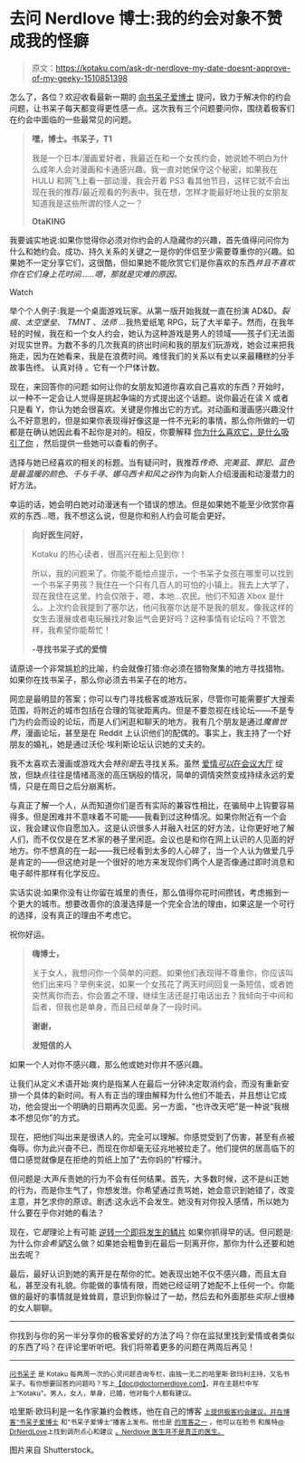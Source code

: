 # 去问 Nerdlove 博士:我的约会对象不赞成我的怪癖

> 原文：<https://kotaku.com/ask-dr-nerdlove-my-date-doesnt-approve-of-my-geeky-1510851398>

怎么了，各位？欢迎收看最新一期的 [向书呆子爱博士](http://kotaku.com/tag/ask-dr-nerdlove) 提问，致力于解决你的约会问题，让书呆子每天都变得更性感一点。这次我有三个问题要问你，围绕着极客们在约会中面临的一些最常见的问题。

> **嘿，博士。书呆子，T1**
> 
> 我是一个日本/漫画爱好者，我最近在和一个女孩约会，她说她不明白为什么成年人会对漫画和卡通感兴趣。我一直对她保守这个秘密，如果我在 HULU 和网飞上看一部动漫，我会开着 PS3 看其他节目，这样它就不会出现在我的推荐/最近观看的列表中。我在想，怎样才能最好地让我的女朋友知道我是这些所谓的怪人之一？
> 
> **OtaKING**

我要诚实地说:如果你觉得你必须对你约会的人隐藏你的兴趣，首先值得问问你为什么和她约会。成功、持久关系的关键之一是你的伴侣至少需要尊重你的兴趣。如果她不一定分享它们，这很酷，但如果她不能欣赏它们是你喜欢的东西*并且不喜欢你在它们身上花时间……嗯，那就是灾难的原因。*

Watch

举个个人例子:我是一个桌面游戏玩家。从第一版开始我就一直在扮演 AD&D。*裂痕*、*太空堡垒*、 *TMNT* 、*法师* …我热爱纸笔 RPG，玩了大半辈子。然而，在我年轻的时候，我在和一个女人约会，她认为这种游戏是男人的领域——孩子们无法面对现实世界。为数不多的几次我真的挤出时间和我的朋友们玩游戏，她会过来把我拖走，因为在她看来，我是在浪费时间。难怪我们的关系以有史以来最糟糕的分手故事告终。
认真对待
。它有一个尸体计数。

现在，来回答你的问题:如何让你的女朋友知道你喜欢自己喜欢的东西？开始时，以一种不一定会让人觉得是挑起争端的方式提出这个话题。说你最近在读 X 或者只是看 Y，你认为她会很喜欢。关键是你推出它的方式。对动画和漫画感兴趣没什么不好意思的，但是如果你表现得好像这是一件不光彩的事情，那么你所做的一切都是在确认她因此看不起你是对的。相反，你要解释 [你为什么喜欢它，是什么吸引了你](http://www.doctornerdlove.com/2012/06/talking-geeky-interest/) ，然后提供一些她可以查看的例子。

选择与她已经喜欢的相关的标题。当有疑问时，我推荐*传奇*、*完美蓝*、*罪犯*、*蓝色是最温暖的颜色*、*千与千寻*、*娜乌西卡和风之谷*作为向新人介绍漫画和动漫潜力的好方法。

幸运的话，她会明白她对动漫迷有一个错误的想法。但是如果她不能至少欣赏你喜欢的东西...嗯，我不想这么说，但是你和别人约会可能会更好。

> **向好医生问好，**
> 
> Kotaku 的热心读者，很高兴在船上见到你！
> 
> 所以，我的问题来了。你能不能给点提示，一个书呆子女孩在哪里可以找到一个书呆子男孩？我住在一个只有几百人的可怕的小镇上。我去上大学了，现在我住在这里。约会仅限于，嗯，本地...农民。他们不知道 Xbox 是什么。上次约会我提到了塞尔达，他问我塞尔达是不是我的朋友。像我这样的女生去漫展或者电玩展找对象运气会更好吗？这种事情有论坛吗？不管怎样，我希望你能帮忙！
> 
> **-寻找书呆子式的爱情**

请原谅一个非常尴尬的比喻，约会就像打猎:你必须在猎物聚集的地方寻找猎物。如果你在找书呆子，那么你必须去书呆子在的地方。

网恋是最明显的答案；你可以专门寻找极客或游戏玩家，尽管你可能需要扩大搜索范围，将附近的城市包括在合理的驾驶距离内。但是不要忽视在线论坛——不是专门为约会而设的论坛，而是人们闲逛和聊天的地方。我有几个朋友是通过*魔兽世界*，漫画论坛，甚至是在 Reddit 上认识他们的配偶的。事实上，我主持了一个好朋友的婚礼，她是通过沃伦·埃利斯论坛认识她的丈夫的。

我不太喜欢去漫画或游戏大会*特别是*去寻找关系。虽然 [爱情*可以*在会议大厅](http://www.doctornerdlove.com/2012/03/finding-love-con-guide) 绽放，但缺点往往是情绪高涨的高压锅般的情况，简单的调情突然变成持续永远的爱情，只是在周日之后分崩离析。

与真正了解一个人，从而知道你们是否有实际的兼容性相比，在骗局中上钩要容易得多。但是困难并不意味着不可能——我看到过这种情况。如果你附近有一个会议，我会建议你自愿加入。这是认识很多人并融入社区的好方法，让你更好地了解人们，而不仅仅是在艺术家的巷子里闲逛。会议也是和你在网上认识的人见面的好地方。你不想真的在一起——我已经看到太多的人心碎了，当一个人认为做爱几乎是肯定的——但这绝对是一个很好的地方来发现你们两个人是否像通过即时消息和电子邮件那样有化学反应。

实话实说:如果你没有让你留在城里的责任，那么值得你花时间攒钱，考虑搬到一个更大的城市。想要改善你的浪漫选择是一个完全合法的理由，如果这是一个可行的选择，没有真正的理由不考虑它。

祝你好运。

> **嗨博士，**
> 
> 关于女人，我想问你一个简单的问题。如果他们表现得不尊重你，你应该叫他们出来吗？举例来说，如果一个女孩花了两天时间回复一条短信，或者她突然离你而去，你会置之不理，继续生活还是打电话出去？我倾向于中间和后者，但我也是单身，而且已经单身了一段时间。
> 
> **谢谢，**
> 
> **发短信的人**

如果一个人对你不感兴趣，那么他或她对你并不感兴趣。

让我们从定义术语开始:爽约是指某人在最后一分钟决定取消约会，而没有重新安排一个具体的新时间。有人有正当的理由解释为什么他们不能去，并且想让它成功，他会提出一个明确的日期再次见面。另一方面，“也许改天吧”是一种说“我根本不想见你”的方式。

现在，把他们叫出来是很诱人的。完全可以理解。你感觉受到了伤害，甚至有点被侮辱。你为此兴奋不已，而现在你却毫无征兆地被拉走了。他们提供的居高临下的借口感觉就像是在拒绝的剪纸上加了“去你妈的”柠檬汁。

但问题是:大声斥责她的行为不会有任何结果。首先，大多数时候，这不是纠正她的行为，而是你生气了，你想发泄。你希望通过责骂她，她会意识到她错了，改变主意，并乞求你的原谅。剧透:这永远不会发生。她没有对你投入感情，所以她为什么要在乎你对她的看法？

现在，它*是*理论上有可能 [逆转一个即将发生的鳞片](http://www.doctornerdlove.com/2012/04/why-women-flake/) 如果你抓得早的话。但问题是:为什么你*会希望*这么做？如果她会粗鲁到在最后一刻离开你，那你为什么还要和她出去呢？

最后，最好认识到她的离开是在帮你的忙。她表现出她不仅不感兴趣，而且太自私，甚至没有礼貌。你能做的事情有限，而她已经证明了她配不上任何一个。你能做的最好的事情就是耸耸肩，意识到你躲过了一劫，然后去和外面那些*实际上*很棒的女人聊聊。

* * *

你找到与你的另一半分享你的极客爱好的方法了吗？你在监狱里找到爱情或者类似的东西了吗？在评论里听听吧。我们将带着更多的问题在两周后再见！

* * *

[<small>问书呆子</small>](http://kotaku.com/askdrnerdlove) <small>是 Kotaku 每两周一次的心灵问题咨询专栏，由独一无二的哈里斯·欧玛利主持，又名书呆子。有你想要回答的问题吗？写上</small>[<small>【doc@doctornerdlove.com】</small>](mailto:doc@doctornerdlove.com)<small>，并在主题栏中写上“Kotaku”。男人，女人，单身，已婚，他对每个人都有建议。</small>

哈里斯·欧玛利是一名作家兼约会教练，他在自己的博客 [<small>上提供极客约会建议，并在博客“书呆子爱博士</small>](http://www.doctornerdlove.com/) <small>和“书呆子爱博士”播客上发布。他也是</small> [<small>的常客之一</small>](http://oneofus.net/) <small>。他可以在脸书</small> <small>和推特</small>[<small>@ DrNerdLove</small>](http://twitter.com/DrNerdLove)<small>上找到调剂点心和建议</small> [<small>。Nerdlove 医生并不是真正的医生。</small>](http://facebook.com/DrNerdLove)

图片来自 Shutterstock。